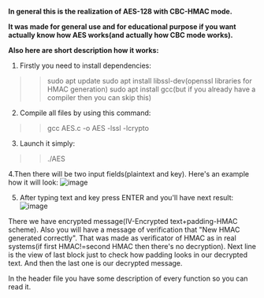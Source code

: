 __In general this is the realization of AES-128 with CBC-HMAC mode.__

__It was made for general use and for educational purpose if you want actually know how AES works(and actually how CBC mode works).__

__Also here are short description how it works:__

1. Firstly you need to install dependencies:

>>sudo apt update
>>sudo apt install libssl-dev(openssl libraries for HMAC generation)
>>sudo apt install gcc(but if you already have a compiler then you can skip this)

2. Compile all files by using this command:

>>gcc AES.c -o AES -lssl -lcrypto

3. Launch it simply:

>>./AES

4.Then there will be two input fields(plaintext and key). Here's an example how it will look:
![image](https://github.com/user-attachments/assets/dd99694d-8933-4534-8218-eb4ce68072f8)

5. After typing text and key press ENTER and you'll have next result:
![image](https://github.com/user-attachments/assets/21d49c9c-6f62-4ad6-ba0e-4492ef51856c)

There we have encrypted message(IV-Encrypted text+padding-HMAC scheme). Also you will have a message of verification that 
"New HMAC generated correctly". That was made as verificator of HMAC as in real systems(if first HMAC!=second HMAC then there's no decryption).
Next line is the view of last block just to check how padding looks in our decrypted text. And then the last one is our decrypted message.

In the header file you have some description of every function so you can read it.
